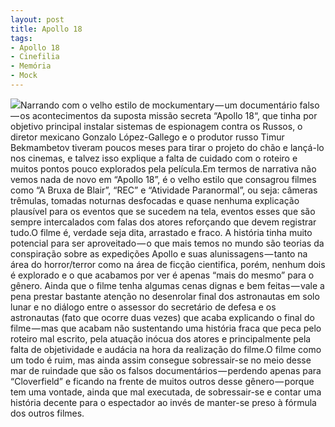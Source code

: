 ```yaml
---
layout: post
title: Apollo 18
tags:
- Apollo 18
- Cinefilia
- Memória
- Mock
---
```


![](https://cdn-images-1.medium.com/max/800/1*VvF3-wy1s6tdcWjFWsiC6g.jpeg)Narrando com o velho estilo de 
mockumentary — um documentário falso — os acontecimentos da suposta missão secreta “Apollo 18“, que tinha por objetivo principal instalar sistemas de espionagem contra os Russos, o diretor mexicano Gonzalo López-Gallego e o produtor russo Timur Bekmambetov tiveram poucos meses para tirar o projeto do chão e lançá-lo nos cinemas, e talvez isso explique a falta de cuidado com o roteiro e muitos pontos pouco explorados pela película.Em termos de narrativa não vemos nada de novo em “Apollo 18”, é o velho estilo que consagrou filmes como “A Bruxa de Blair”, “REC” e “Atividade Paranormal”, ou seja: câmeras trêmulas, tomadas noturnas desfocadas e quase nenhuma explicação plausível para os eventos que se sucedem na tela, eventos esses que são sempre intercalados com falas dos atores reforçando que devem registrar tudo.O filme é, verdade seja dita, arrastado e fraco. A história tinha muito potencial para ser aproveitado — o que mais temos no mundo são teorias da conspiração sobre as expedições Apollo e suas alunissagens — tanto na área do horror/terror como na área de ficção cientifica, porém, nenhum dois é explorado e o que acabamos por ver é apenas “mais do mesmo” para o gênero. Ainda que o filme tenha algumas cenas dignas e bem feitas — vale a pena prestar bastante atenção no desenrolar final dos astronautas em solo lunar e no diálogo entre o assessor do secretário de defesa e os astronautas (fato que ocorre duas vezes) que acaba explicando o final do filme — mas que acabam não sustentando uma história fraca que peca pelo roteiro mal escrito, pela atuação inócua dos atores e principalmente pela falta de objetividade e audácia na hora da realização do filme.O filme como um todo é ruim, mas ainda assim consegue sobressair-se no meio desse mar de ruindade que são os falsos documentários — perdendo apenas para “Cloverfield” e ficando na frente de muitos outros desse gênero — porque tem uma vontade, ainda que mal executada, de sobressair-se e contar uma história decente para o espectador ao invés de manter-se preso à fórmula dos outros filmes.
